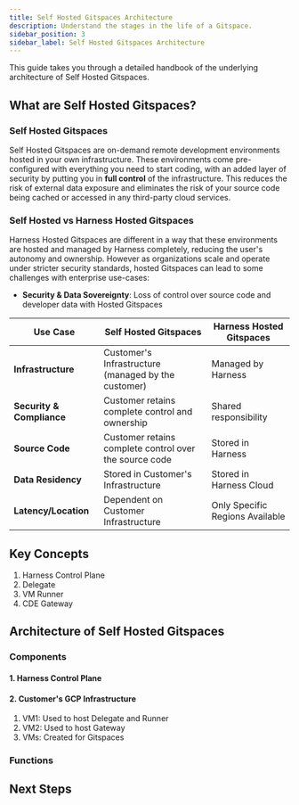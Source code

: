 ```yaml
---
title: Self Hosted Gitspaces Architecture
description: Understand the stages in the life of a Gitspace.
sidebar_position: 3
sidebar_label: Self Hosted Gitspaces Architecture
---
```


This guide takes you through a detailed handbook of the underlying architecture of Self Hosted Gitspaces. 

## What are Self Hosted Gitspaces? 

### Self Hosted Gitspaces 
Self Hosted Gitspaces are on-demand remote development environments hosted in your own infrastructure. These environments come pre-configured with everything you need to start coding, with an added layer of security by putting you in **full control** of the infrastructure. This reduces the risk of external data exposure and eliminates the risk of your source code being cached or accessed in any third-party cloud services. 

### Self Hosted vs Harness Hosted Gitspaces 
Harness Hosted Gitspaces are different in a way that these environments are hosted and managed by Harness completely, reducing the user's autonomy and ownership. However as organizations scale and operate under stricter security standards, hosted Gitspaces can lead to some challenges with enterprise use-cases: 

- **Security & Data Sovereignty**: Loss of control over source code and developer data with Hosted Gitspaces

| **Use Case** | **Self Hosted Gitspaces** | **Harness Hosted Gitspaces** |
| ------------ | ------------------------- | -------------------- |
| **Infrastructure** | Customer's Infrastructure (managed by the customer) | Managed by Harness | 
| **Security & Compliance** | Customer retains complete control and ownership | Shared responsibility | 
| **Source Code** | Customer retains complete control over the source code | Stored in Harness | 
| **Data Residency** | Stored in Customer's Infrastructure | Stored in Harness Cloud |
| **Latency/Location** | Dependent on Customer Infrastructure | Only Specific Regions Available | 

## Key Concepts
1. Harness Control Plane
2. Delegate 
3. VM Runner
4. CDE Gateway

## Architecture of Self Hosted Gitspaces

### Components 
#### 1. Harness Control Plane 
#### 2. Customer's GCP Infrastructure
1. VM1: Used to host Delegate and Runner 
2. VM2: Used to host Gateway
3. VMs: Created for Gitspaces 

### Functions 

## Next Steps